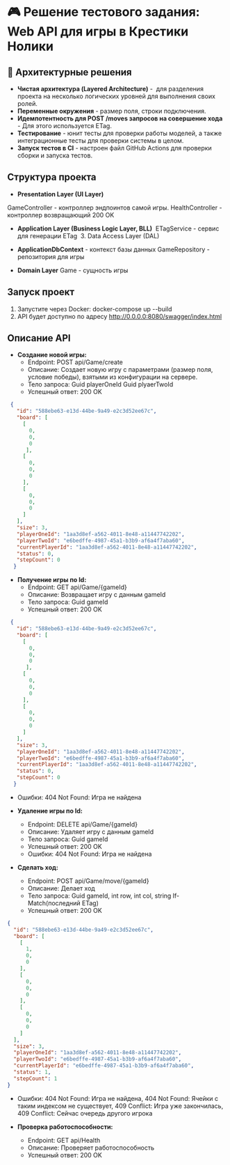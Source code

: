 # 🎮 Решение тестового задания: Web API для игры в Крестики Нолики


## 📌 Архитектурные решения

- **Чистая архитектура (Layered Architecture)** -   для разделения проекта на несколько логических уровней для выполнения своих ролей.
- **Переменные окружения** - размер поля, строки подключения.
- **Идемпотентность для POST /moves запросов на совершение хода** - Для этого используется ETag.
- **Тестирование** - юнит тесты для проверки работы моделей, а также интеграционные тесты для проверки системы в целом.
- **Запуск тестов в CI** - настроен файл GitHub Actions для проверки сборки и запуска тестов.

## Структура проекта

- **Presentation Layer (UI Layer)**

GameController - контроллер эндпоинтов самой игры.
HealthController - контроллер возвращающий 200 OK

- **Application Layer (Business Logic Layer, BLL)**
 ETagService - сервис для генерации ETag  3. Data Access Layer (DAL)

- **ApplicationDbContext** - контекст базы данных GameRepository - репозитория для игры
- **Domain Layer**
Game - сущность игры

## Запуск проект
  1. Запустите через Docker: docker-compose up --build
  2. API будет доступно по адресу http://0.0.0.0:8080/swagger/index.html 


## Описание API

- **Создание новой игры:** 
   - Endpoint: POST api/Game/create
   - Описание: Создает новую игру с параметрами (размер поля, условие победы), взятыми из конфигурации на сервере.
   - Тело запроса: Guid playerOneId Guid plyaerTwoId
   - Успешный ответ: 200 OK
 
```json
 {
   "id": "588ebe63-e13d-44be-9a49-e2c3d52ee67c",
   "board": [
     [
       0,
       0,
       0
      ],
     [
       0,
       0,
       0
     ],
     [
       0,
       0,
       0
     ]
   ],
   "size": 3,
   "playerOneId": "1aa3d8ef-a562-4011-8e48-a11447742202",
   "playerTwoId": "e6bedffe-4987-45a1-b3b9-af6a4f7aba60",
   "currentPlayerId": "1aa3d8ef-a562-4011-8e48-a11447742202",
   "status": 0,
   "stepCount": 0
  }
```

- **Получение игры по Id:** 
   - Endpoint: GET api/Game/{gameId}
   - Описание: Возвращает игру с данным gameId
   - Тело запроса: Guid gameId
   - Успешный ответ: 200 OK
 
```json
 {
   "id": "588ebe63-e13d-44be-9a49-e2c3d52ee67c",
   "board": [
     [
       0,
       0,
       0
      ],
     [
       0,
       0,
       0
     ],
     [
       0,
       0,
       0
     ]
   ],
   "size": 3,
   "playerOneId": "1aa3d8ef-a562-4011-8e48-a11447742202",
   "playerTwoId": "e6bedffe-4987-45a1-b3b9-af6a4f7aba60",
   "currentPlayerId": "1aa3d8ef-a562-4011-8e48-a11447742202",
   "status": 0,
   "stepCount": 0
  }
```
 - Ошибки: 404 Not Found: Игра не найдена

- **Удаление игры по Id:** 
   - Endpoint: DELETE api/Game/{gameId}
   - Описание: Удаляет игру с данным gameId
   - Тело запроса: Guid gameId
   - Успешный ответ: 200 OK
   - Ошибки: 404 Not Found: Игра не найдена

- **Сделать ход:** 
   - Endpoint: POST api/Game/move/{gameId}
   - Описание: Делает ход
   - Тело запроса: Guid gameId, int row, int col, string If-Match(последний ETag)
   - Успешный ответ: 200 OK
```json
{
  "id": "588ebe63-e13d-44be-9a49-e2c3d52ee67c",
  "board": [
    [
      1,
      0,
      0
    ],
    [
      0,
      0,
      0
    ],
    [
      0,
      0,
      0
    ]
  ],
  "size": 3,
  "playerOneId": "1aa3d8ef-a562-4011-8e48-a11447742202",
  "playerTwoId": "e6bedffe-4987-45a1-b3b9-af6a4f7aba60",
  "currentPlayerId": "e6bedffe-4987-45a1-b3b9-af6a4f7aba60",
  "status": 1,
  "stepCount": 1
}
```
   - Ошибки:
     404 Not Found: Игра не найдена,
     404 Not Found: Ячейки с таким индексом не существует,
     409 Conflict: Игра уже закончилась,
     409 Conflict: Сейчас очередь другого игрока

- **Проверка работоспособности:** 
   - Endpoint: GET api/Health
   - Описание: Проверяет работоспособность
   - Успешный ответ: 200 OK
     
